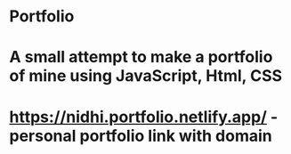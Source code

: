 # Portfolio
# A small attempt to make a portfolio of mine using JavaScript, Html, CSS
# https://nidhi.portfolio.netlify.app/ - personal portfolio link with domain
